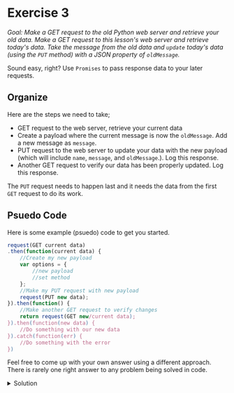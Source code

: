 # Exercise 3

_Goal: Make a GET request to the old Python web server and retrieve your old data. Make a GET request to this lesson's web server and retrieve today's data. Take the message from the old data and ``update`` today's data (using the ``PUT`` method) with a JSON property of ``oldMessage``._

Sound easy, right? Use ``Promises`` to pass response data to your later requests. 

## Organize

Here are the steps we need to take;
* GET request to the web server, retrieve your current data
* Create a payload where the current message is now the ``oldMessage``. Add a new message as ``message``.
* PUT request to the web server to update your data with the new payload (which will include ``name``, ``message``, and ``oldMessage``.). Log this response.
* Another GET request to verify our data has been properly updated. Log this response.

The ``PUT`` request needs to happen last and it needs the data from the first ``GET`` request to do its work.

## Psuedo Code
Here is some example (psuedo) code to get you started.

```javascript
request(GET current data)
.then(function(current data) {
    //Create my new payload
    var options = {
        //new payload
        //set method
    };
    //Make my PUT request with new payload
    request(PUT new data);
}).then(function() {
    //Make another GET request to verify changes
    return request(GET new/current data);
}).then(function(new data) {
    //Do something with our new data
}).catch(function(err) {
    //Do something with the error
})
```

Feel free to come up with your own answer using a different approach. There is rarely one right answer to any problem being solved in code.

<details><summary>Solution</summary>
<p>

Review the answer in [Exercises](./Exercises) labelled ``3a.js``. 

```javascript
const rp = require('request-promise');
const uri = 'http://ec2-54-191-220-106.us-west-2.compute.amazonaws.com:8080/data/kevin'

rp(uri)
.then(function(oldBody) {
    var options = {
        method: 'PUT',
        uri: uri,
        body: {
            name: oldBody.name,
            oldMessage: oldBody.message,
            message: "Squeaky Clean New Message."
        },
        json: true
    };
    rp(options);
}).then(function() {
    return rp(uri);
}).then(function(response) {
    console.log(JSON.parse(response));
}).catch(function (err) {
    console.error(err);
});
```
      
</p>
</details>
